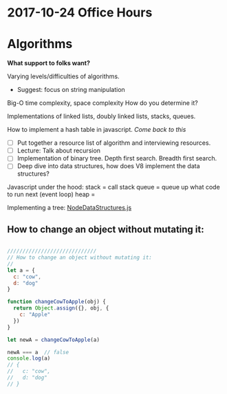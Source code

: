 # 2017-10-24 Office Hours

# Algorithms

**What support to folks want?**

Varying levels/difficulties of algorithms.
- Suggest: focus on string manipulation

Big-O time complexity, space complexity
How do you determine it?

Implementations of linked lists, doubly linked lists, stacks, queues.

How to implement a hash table in javascript.
*Come back to this*

- [ ] Put together a resource list of algorithm and interviewing resources.
- [ ] Lecture: Talk about recursion
- [ ] Implementation of binary tree. Depth first search. Breadth first search.
- [ ] Deep dive into data structures, how does V8 implement the data structures?

Javascript under the hood:
stack = call stack
queue = queue up what code to run next (event loop)
heap =


Implementing a tree: [NodeDataStructures.js]('./NodeDataStructures.js')


## How to change an object without mutating it:

```js

/////////////////////////////
// How to change an object without mutating it:
//
let a = {
  c: "cow",
  d: "dog"
}

function changeCowToApple(obj) {
  return Object.assign({}, obj, {
    c: "Apple"
  })
}

let newA = changeCowToApple(a)

newA === a  // false
console.log(a)
// {
//   c: "cow",
//   d: "dog"
// }


```

